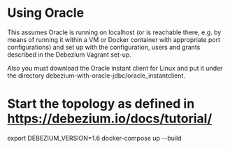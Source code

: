 # Using Oracle
This assumes Oracle is running on localhost (or is reachable there, e.g. by means of running it within a VM or Docker container with appropriate port configurations) and set up with the configuration, users and grants described in the Debezium Vagrant set-up.

Also you must download the Oracle instant client for Linux and put it under the directory debezium-with-oracle-jdbc/oracle_instantclient.

# Start the topology as defined in https://debezium.io/docs/tutorial/
export DEBEZIUM_VERSION=1.6
docker-compose up --build

